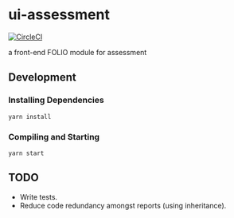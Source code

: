 # ui-assessment

[![CircleCI](https://circleci.com/gh/jaredrcleghorn/ui-assessment.svg?style=shield)](https://circleci.com/gh/jaredrcleghorn/ui-assessment)

a front-end FOLIO module for assessment

## Development

### Installing Dependencies

```shell
yarn install
```

### Compiling and Starting

```shell
yarn start
```

## TODO

* Write tests.
* Reduce code redundancy amongst reports (using inheritance).
